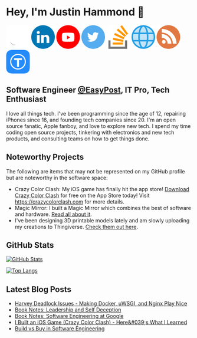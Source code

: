 # Hey, I'm Justin Hammond 👋

<a href="https://github.com/Justintime50"><img src="assets/github.png" width="64"></a>
<a href="https://www.linkedin.com/in/justin-hammond"><img src="assets/linkedin.png" width="64"></a>
<a href="https://youtube.com/c/JustinHammond"><img src="assets/youtube.png" width="64"></a>
<a href="https://www.twitter.com/Justintime_50"><img src="assets/twitter.png" width="64"></a>
<a href="https://stackoverflow.com/users/6064135/justin-hammond?tab=profile"><img src="assets/stack_overflow.png" width="64"></a>
<a href="https://justinpaulhammond.com"><img src="assets/web.png" width="64"></a>
<a href="https://blog.justinpaulhammond.com"><img src="assets/blog.png" width="64"></a>
<a href="https://www.thingiverse.com/justintime50"><img src="assets/thingiverse.png" width="64"></a>

## Software Engineer [@EasyPost](https://github.com/easypost), IT Pro, Tech Enthusiast

I love all things tech. I've been programming since the age of 12, repairing iPhones since 16, and founding tech companies since 20. I'm an open source fanatic, Apple fanboy, and love to explore new tech. I spend my time coding open source projects, tinkering with electronics and new tech products, and consulting teams on how to get things done.

## Noteworthy Projects

The following are items that may not be represented on my GitHub profile but are noteworthy in the software space:

- Crazy Color Clash: My iOS game has finally hit the app store! <a href="https://apps.apple.com/us/app/crazy-color-clash/id1641436535">Download Crazy Color Clash</a> for free on the App Store today! Visit <a href="<https://crazycolorclash.com>">https://crazycolorclash.com</a> for more details.
- Magic Mirror: I built a Magic Mirror which combines the best of software and hardware. <a href="https://blog.justinpaulhammond.com/justin-hammond/building-my-magic-mirror">Read all about it</a>.
- I've been designing 3D printable models lately and am slowly uploading my creations to Thingiverse. <a href="https://www.thingiverse.com/justintime50">Check them out here</a>.

## GitHub Stats

[![GitHub Stats](https://github-readme-stats.vercel.app/api?username=Justintime50&show_icons=true&icon_color=805AD5&text_color=718096&bg_color=ffffff00&hide_title=true&include_all_commits=true&count_private=true&hide_border=true)](https://justinpaulhammond.com)

[![Top Langs](https://github-readme-stats.vercel.app/api/top-langs/?username=Justintime50&layout=compact&icon_color=805AD5&text_color=718096&bg_color=ffffff00&hide_border=true&langs_count=8&hide=Hack,Makefile)](https://justinpaulhammond.com)

## Latest Blog Posts

<!-- BLOG-POST-LIST:START -->
- [Harvey Deadlock Issues - Making Docker, uWSGI, and Nginx Play Nice](https://blog.justinpaulhammond.com/Justin-Hammond/harvey-deadlock-issues-making-docker-u-wsgi-and-nginx-play-nice)
- [Book Notes: Leadership and Self Deception](https://blog.justinpaulhammond.com/Justin-Hammond/book-notes-leadership-and-self-deception)
- [Book Notes: Software Engineering at Google](https://blog.justinpaulhammond.com/Justin-Hammond/book-notes-software-engineering-at-google)
- [I Built an iOS Game &lpar;Crazy Color Clash&rpar; - Here&amp;#039;s What I Learned](https://blog.justinpaulhammond.com/Justin-Hammond/i-built-an-i-os-game-crazy-color-clash-heres-what-i-learned)
- [Build vs Buy in Software Engineering](https://blog.justinpaulhammond.com/Justin-Hammond/build-vs-buy-in-software-engineering)
<!-- BLOG-POST-LIST:END -->
